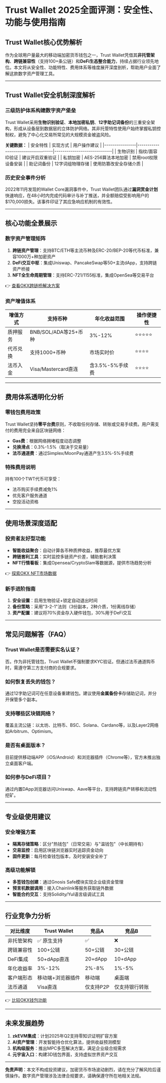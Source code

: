 # Trust Wallet 2025全面评测：安全性、功能与使用指南

## Trust Wallet核心优势解析

作为全球用户量最大的移动端加密货币钱包之一，Trust Wallet凭借其**非托管架构**、**跨链兼容性**（支持100+条公链）和**DeFi生态整合能力**，持续占据行业领先地位。本文将从安全性、功能特性、费用体系等维度展开深度剖析，帮助用户全面了解这款数字资产管理工具。

---

## Trust Wallet安全机制深度解析

### 三级防护体系构建数字资产堡垒
Trust Wallet采用**生物识别验证**、**本地加密私钥**、**12字助记词备份**的三重安全架构，形成从设备层到数据层的立体防护网络。其非托管特性使用户始终掌握私钥控制权，避免了中心化交易所常见的大规模资金被盗风险。

**关键数据：**
| 安全特性       | 实现方式                          | 用户操作建议                  |
|----------------|-----------------------------------|-----------------------------|
| 生物识别       | 指纹/面容ID验证                  | 建议开启双重验证              |
| 私钥加密       | AES-256算法本地加密               | 禁用root权限设备安装          |
| 助记词备份     | 12字词组物理存储                 | 使用防篡改安全存储介质        |

### 历史安全事件分析
2022年11月发现的Wallet Core漏洞事件中，Trust Wallet团队通过**漏洞赏金计划**快速响应，在48小时内完成代码审计与补丁推送，并全额赔偿受影响用户的$170,000损失。该事件印证了其应急响应机制的有效性。

---

## 核心功能全景展示

### 数字资产管理矩阵
1. **跨链资产管理**：支持BTC/ETH等主流币种及ERC-20/BEP-20等代币标准，兼容1000万+种加密资产
2. **DeFi交互中枢**：集成Uniswap、PancakeSwap等50+主流dApp，支持跨链资产桥接
3. **NFT全生命周期管理**：支持ERC-721/1155标准，集成OpenSea等交易平台

👉 [查看OKX跨链桥解决方案](https://bit.ly/okx_welcome)

### 资产增值体系
| 增值方式       | 支持币种                 | 年化收益范围 | 操作便捷性 |
|----------------|--------------------------|--------------|------------|
| 质押服务       | BNB/SOL/ADA等25+币种     | 3%-12%       | ⭐⭐⭐⭐⭐     |
| 代币兑换       | 支持1000+币种            | 市场实时价   | ⭐⭐⭐⭐      |
| 法币入金       | Visa/Mastercard直连      | 含3.5%-5%手续费 | ⭐⭐⭐⭐     |

---

## 费用体系透明化分析

### 零钱包费用政策
Trust Wallet坚持**零平台费**原则，不收取任何存储、转账或交易手续费。用户需支付的费用完全来自区块链网络：
- **Gas费**：根据网络拥堵程度动态调整
- **兑换滑点**：0.3%-1.5%（取决于交易量）
- **法币通道费**：通过Simplex/MoonPay通道产生3.5%-5%手续费

### 特殊费用说明
持有100个TWT代币可享受：
- 法币购买手续费减免1%
- 优先客户服务通道
- 空投活动资格

---

## 使用场景深度适配

### 投资者友好型功能
- **智能收益聚合**：自动计算各币种质押收益，推荐最优方案
- **跨链套利工具**：实时监控多链资产价差，辅助套利决策
- **NFT行情看板**：集成Opensea/CryptoSlam等数据源，提供市场趋势分析

👉 [探索OKX NFT市场数据](https://bit.ly/okx_welcome)

### 新手进阶指南
1. **安全设置**：启用生物验证+锁定自动退出时间
2. **备份策略**：采用"3-2-1"法则（3份副本，2种介质，1份离线存储）
3. **资产配置**：建议将70%资金存入硬件钱包，30%用于DeFi交互

---

## 常见问题解答（FAQ）

### Trust Wallet是否需要实名认证？
否。作为非托管钱包，Trust Wallet不强制要求KYC验证。但通过法币通道购币时，需遵守第三方支付商的合规要求。

### 如何恢复丢失的钱包？
通过12字助记词可在任意设备重建钱包。建议使用**金属备份卡**存储助记词，并分开保管多个副本。

### 支持哪些区块链网络？
覆盖主流公链：以太坊、比特币、BSC、Solana、Cardano等，以及Layer2网络如Arbitrum、Optimism。

### 是否有桌面版本？
目前提供移动端APP（iOS/Android）和浏览器插件（Chrome等），官方未推出独立桌面客户端。

### 如何参与DeFi项目？
通过内置DApp浏览器访问Uniswap、Aave等平台，支持跨链资产转移和流动性挖矿。

---

## 专业级使用建议

### 安全增强方案
- **隔离存储策略**：区分"热钱包"（日常交易）与"温钱包"（中长期持有）
- **交易监控**：启用区块链浏览器实时追踪资金动向
- **固件更新**：每月检查钱包版本，及时安装安全补丁

### 高级功能解锁
- **多签钱包创建**：通过Gnosis Safe模块实现企业级资金管理
- **预言机数据调用**：接入Chainlink等服务获取链外数据
- **智能合约交互**：支持Solidity/Yul语言级调试工具

---

## 行业竞争力分析

| 对比维度       | Trust Wallet          | 竞品A               | 竞品B               |
|----------------|-----------------------|---------------------|---------------------|
| 非托管架构     | ✅ 原生支持            | ✅                   | ❌                  |
| 跨链兼容性     | 100+公链              | 50+公链            | 30+公链            |
| DeFi集成       | 50+dApp直连           | 20+dApp            | 10+dApp            |
| 年化收益率     | 3%-12%                | 2%-8%              | 1%-5%              |
| 客户端形态     | 移动端+浏览器插件     | 移动端              | 桌面端              |
| 法币通道       | Visa直连              | 仅支持P2P           | 仅支持银行转账      |

👉 [比较OKX钱包功能](https://bit.ly/okx_welcome)

---

## 未来发展趋势

1. **zkEVM集成**：计划2025年Q2支持零知识证明扩容方案
2. **AI资产管理**：开发智能持仓优化算法，提供收益预测模型
3. **机构级服务**：推出MPC多签解决方案，满足企业级合规需求
4. **元宇宙入口**：构建3D钱包界面，支持虚拟世界资产交互

---

**免责声明**：本文不构成投资建议，加密货币市场波动剧烈，请在充分了解风险后谨慎操作。数字资产管理涉及法律合规要求，请确保遵守所在地相关法规。